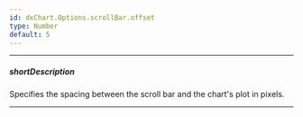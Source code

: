 ```yaml
---
id: dxChart.Options.scrollBar.offset
type: Number
default: 5
---
```

---
##### shortDescription
Specifies the spacing between the scroll bar and the chart's plot in pixels.

---
